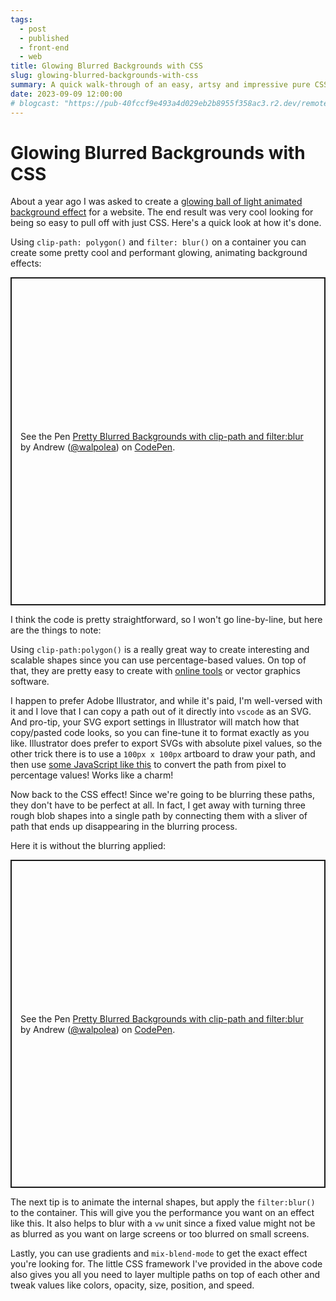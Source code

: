 ```yaml
---
tags:
  - post
  - published
  - front-end
  - web
title: Glowing Blurred Backgrounds with CSS
slug: glowing-blurred-backgrounds-with-css
summary: A quick walk-through of an easy, artsy and impressive pure CSS visual effect.
date: 2023-09-09 12:00:00
# blogcast: "https://pub-40fccf9e493a4d029eb2b8955f358ac3.r2.dev/remote-leadership-takes-a-concerted-effort.mp3"
---
```


# Glowing Blurred Backgrounds with CSS

About a year ago I was asked to create a [glowing ball of light animated background effect](https://codepen.io/walpolea/pen/ZERZOaB) for a website. The end result was very cool looking for being so easy to pull off with just CSS. Here's a quick look at how it's done.

Using `clip-path: polygon()` and `filter: blur()` on a container you can create some pretty cool and performant glowing, animating background effects:

<p class="codepen" data-height="525" data-default-tab="css,result" data-slug-hash="JjwYaxM" data-user="walpolea" style="height: 525px; box-sizing: border-box; display: flex; align-items: center; justify-content: center; border: 2px solid; margin: 1em 0; padding: 1em;">
  <span>See the Pen <a href="https://codepen.io/walpolea/pen/JjwYaxM">
  Pretty Blurred Backgrounds with clip-path and filter:blur</a> by Andrew (<a href="https://codepen.io/walpolea">@walpolea</a>)
  on <a href="https://codepen.io">CodePen</a>.</span>
</p>

I think the code is pretty straightforward, so I won't go line-by-line, but here are the things to note:

Using `clip-path:polygon()` is a really great way to create interesting and scalable shapes since you can use percentage-based values. On top of that, they are pretty easy to create with [online tools](https://bennettfeely.com/clippy/) or vector graphics software.

I happen to prefer Adobe Illustrator, and while it's paid, I'm well-versed with it and I love that I can copy a path out of it directly into `vscode` as an SVG. And pro-tip, your SVG export settings in Illustrator will match how that copy/pasted code looks, so you can fine-tune it to format exactly as you like. Illustrator does prefer to export SVGs with absolute pixel values, so the other trick there is to use a `100px x 100px` artboard to draw your path, and then use [some JavaScript like this](https://codepen.io/walpolea/pen/MWZaReg) to convert the path from pixel to percentage values! Works like a charm!

Now back to the CSS effect! Since we're going to be blurring these paths, they don't have to be perfect at all. In fact, I get away with turning three rough blob shapes into a single path by connecting them with a sliver of path that ends up disappearing in the blurring process.

Here it is without the blurring applied:

<p class="codepen" data-height="525" data-default-tab="html,result" data-slug-hash="jOXBpZj" data-user="walpolea" style="height: 525px; box-sizing: border-box; display: flex; align-items: center; justify-content: center; border: 2px solid; margin: 1em 0; padding: 1em;">
  <span>See the Pen <a href="https://codepen.io/walpolea/pen/jOXBpZj">
  Pretty Blurred Backgrounds with clip-path and filter:blur</a> by Andrew (<a href="https://codepen.io/walpolea">@walpolea</a>)
  on <a href="https://codepen.io">CodePen</a>.</span>
</p>

The next tip is to animate the internal shapes, but apply the `filter:blur()` to the container. This will give you the performance you want on an effect like this. It also helps to blur with a `vw` unit since a fixed value might not be as blurred as you want on large screens or too blurred on small screens.

Lastly, you can use gradients and `mix-blend-mode` to get the exact effect you're looking for. The little CSS framework I've provided in the above code also gives you all you need to layer multiple paths on top of each other and tweak values like colors, opacity, size, position, and speed.


<script async src="https://cpwebassets.codepen.io/assets/embed/ei.js"></script>